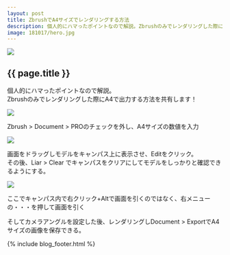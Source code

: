 ```yaml
---
layout: post
title: ZbrushでA4サイズでレンダリングする方法
description: 個人的にハマったポイントなので解説。Zbrushのみでレンダリングした際にA4で出力する方法を共有します！
image: 181017/hero.jpg
---
```


<div class="wrapper blog">
  <section>
    <div class="blog_hero"><img src="{{site.baseurl}}/assets/img/blog/{{ page.image }}"></div>
    <h2>{{ page.title }}</h2>
    <div class="page">
      <p>個人的にハマったポイントなので解説。<br>Zbrushのみでレンダリングした際にA4で出力する方法を共有します！</p>
      <div class="img"><img src="{{site.baseurl}}/assets/img/blog/181017/img01.jpg"></div>
      <p>Zbrush > Document > PROのチェックを外し、A4サイズの数値を入力</p>
      <div class="img"><img src="{{site.baseurl}}/assets/img/blog/181017/img01.jpg"></div>
      <p>画面をドラッグしモデルをキャンパス上に表示させ、Editをクリック。<br>その後、Liar > Clear でキャンパスをクリアにしてモデルをしっかりと確認できるようにする。</p>
      <div class="img"><img src="{{site.baseurl}}/assets/img/blog/181017/img01.jpg"></div>
      <p>ここでキャンパス内で右クリック+Altで画面を引くのではなく、右メニューの・・・を押して画面を引く</p>
      <p>そしてカメラアングルを設定した後、レンダリングしDocument > ExportでA4サイズの画像を保存できる。</p>
    </div>
    {% include blog_footer.html %}
  </section>
</div>